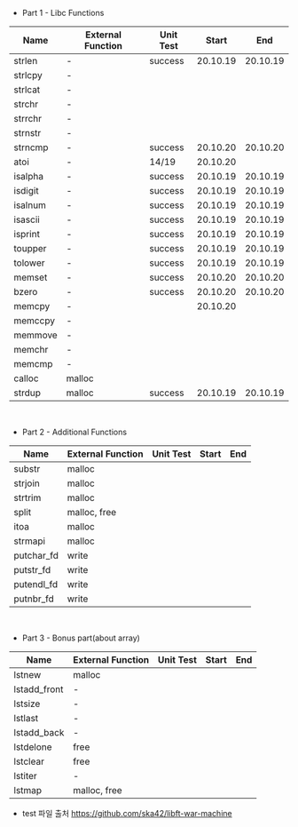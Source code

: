 -   Part 1 - Libc Functions

| Name    | External Function | Unit Test | Start    | End      |
| ------- | ----------------- | --------- | -------- | -------- |
| strlen  | -                 | success   | 20.10.19 | 20.10.19 |
| strlcpy | -                 |           |          |          |
| strlcat | -                 |           |          |          |
| strchr  | -                 |           |          |          |
| strrchr | -                 |           |          |          |
| strnstr | -                 |           |          |          |
| strncmp | -                 | success   | 20.10.20 | 20.10.20 |
| atoi    | -                 | 14/19     | 20.10.20 |          |
| isalpha | -                 | success   | 20.10.19 | 20.10.19 |
| isdigit | -                 | success   | 20.10.19 | 20.10.19 |
| isalnum | -                 | success   | 20.10.19 | 20.10.19 |
| isascii | -                 | success   | 20.10.19 | 20.10.19 |
| isprint | -                 | success   | 20.10.19 | 20.10.19 |
| toupper | -                 | success   | 20.10.19 | 20.10.19 |
| tolower | -                 | success   | 20.10.19 | 20.10.19 |
| memset  | -                 | success   | 20.10.20 | 20.10.20 |
| bzero   | -                 | success   | 20.10.20 | 20.10.20 |
| memcpy  | -                 |           | 20.10.20 |          |
| memccpy | -                 |           |          |          |
| memmove | -                 |           |          |          |
| memchr  | -                 |           |          |          |
| memcmp  | -                 |           |          |          |
| calloc  | malloc            |           |          |          |
| strdup  | malloc            | success   | 20.10.19 | 20.10.19 |

<br>

-   Part 2 - Additional Functions

| Name       | External Function | Unit Test | Start | End |
| ---------- | ----------------- | --------- | ----- | --- |
| substr     | malloc            |           |       |     |
| strjoin    | malloc            |           |       |     |
| strtrim    | malloc            |           |       |     |
| split      | malloc, free      |           |       |     |
| itoa       | malloc            |           |       |     |
| strmapi    | malloc            |           |       |     |
| putchar_fd | write             |           |       |     |
| putstr_fd  | write             |           |       |     |
| putendl_fd | write             |           |       |     |
| putnbr_fd  | write             |           |       |     |

<br>

-   Part 3 - Bonus part(about array)

| Name         | External Function | Unit Test | Start | End |
| ------------ | ----------------- | --------- | ----- | --- |
| lstnew       | malloc            |           |       |     |
| lstadd_front | -                 |           |       |     |
| lstsize      | -                 |           |       |     |
| lstlast      | -                 |           |       |     |
| lstadd_back  | -                 |           |       |     |
| lstdelone    | free              |           |       |     |
| lstclear     | free              |           |       |     |
| lstiter      | -                 |           |       |     |
| lstmap       | malloc, free      |           |       |     |

-   test 파일 출처
    https://github.com/ska42/libft-war-machine
